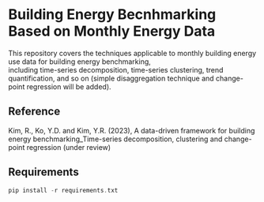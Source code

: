 # Building Energy Becnhmarking Based on Monthly Energy Data
This repository covers the techniques applicable to monthly building energy use data for building energy benchmarking,  
including time-series decomposition, time-series clustering, trend quantification, and so on (simple disaggregation technique and change-point regression will be added).
  
## Reference
Kim, R., Ko, Y.D. and Kim, Y.R. (2023), A data-driven framework for building energy benchmarking_Time-series decomposition, clustering and change-point regression (under review) 

## Requirements
```c
pip install -r requirements.txt
```
